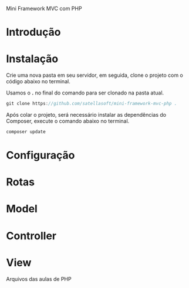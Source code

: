 Mini Framework MVC com PHP


# Introdução

# Instalação

Crie uma nova pasta em seu servidor, em seguida, clone o projeto com o código abaixo no terminal.

Usamos o **.** no final do comando para ser clonado na pasta atual.

```c
git clone https://github.com/satellasoft/mini-framework-mvc-php .
```

Após colar o projeto, será necessário instalar as dependências do Composer, execute o comando abaixo no terminal.

```php
composer update
```

# Configuração

# Rotas

# Model

# Controller

# View

Arquivos das aulas de PHP